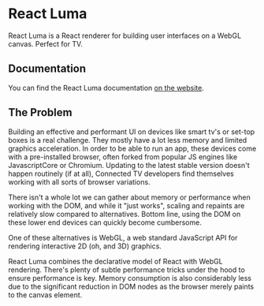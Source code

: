 # React Luma

React Luma is a React renderer for building user interfaces on a WebGL canvas. Perfect for TV.

## Documentation

You can find the React Luma documentation [on the website](https://matvp91.github.io/react-luma/).

## The Problem

Building an effective and performant UI on devices like smart tv's or set-top boxes is a real challenge. They mostly have a lot less memory and limited graphics acceleration. In order to be able to run an app, these devices come with a pre-installed browser, often forked from popular JS engines like JavascriptCore or Chromium. Updating to the latest stable version doesn't happen routinely (if at all), Connected TV developers find themselves working with all sorts of browser variations.

There isn't a whole lot we can gather about memory or performance when working with the DOM, and while it "just works", scaling and repaints are relatively slow compared to alternatives. Bottom line, using the DOM on these lower end devices can quickly become cumbersome.

One of these alternatives is WebGL, a web standard JavaScript API for rendering interactive 2D (oh, and 3D) graphics.

React Luma combines the declarative model of React with WebGL rendering. There's plenty of subtle performance tricks under the hood to ensure performance is key. Memory consumption is also considerably less due to the significant reduction in DOM nodes as the browser merely paints to the canvas element.
